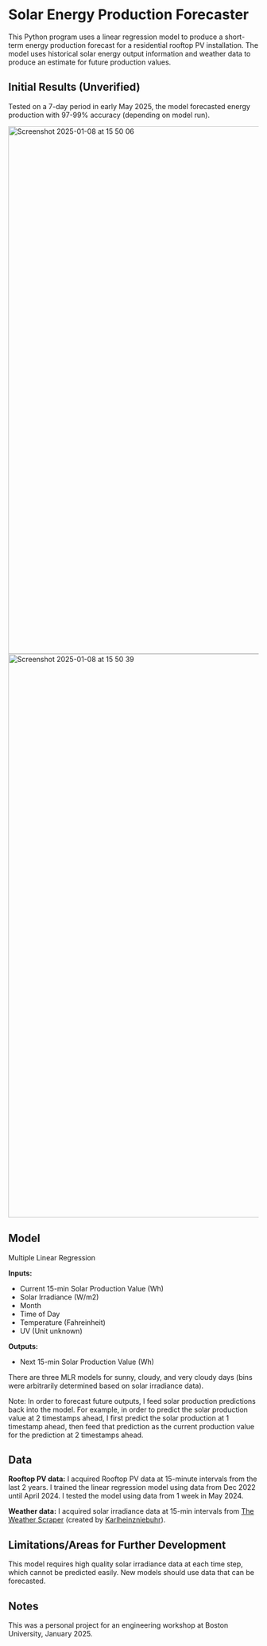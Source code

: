 # Solar Energy Production Forecaster

This Python program uses a linear regression model to produce a short-term energy production forecast for a residential rooftop PV installation. The model uses historical solar energy output information and weather data to produce an estimate for future production values.


## Initial Results (Unverified)
Tested on a 7-day period in early May 2025, the model forecasted energy production with 97-99% accuracy (depending on model run).


<img width="1060" alt="Screenshot 2025-01-08 at 15 50 06" src="https://github.com/user-attachments/assets/5ab7406f-fd7d-470a-aaaf-74f40518df6a" />
<img width="1132" alt="Screenshot 2025-01-08 at 15 50 39" src="https://github.com/user-attachments/assets/75796129-7ef6-479b-b0f9-9afd81c3b008" />


## Model
Multiple Linear Regression

**Inputs:**
- Current 15-min Solar Production Value (Wh)
- Solar Irradiance (W/m2)
- Month
- Time of Day
- Temperature (Fahreinheit)
- UV (Unit unknown)

**Outputs:**
- Next 15-min Solar Production Value (Wh)

There are three MLR models for sunny, cloudy, and very cloudy days (bins were arbitrarily determined based on solar irradiance data). 

Note: In order to forecast future outputs, I feed solar production predictions back into the model. For example, in order to predict the solar production value at 2 timestamps ahead, I first predict the solar production at 1 timestamp ahead, then feed that prediction as the current production value for the prediction at 2 timestamps ahead.


## Data
**Rooftop PV data:** I acquired Rooftop PV data at 15-minute intervals from the last 2 years. I trained the linear regression model using data from Dec 2022 until April 2024. I tested the model using data from 1 week in May 2024.

**Weather data:** I acquired solar irradiance data at 15-min intervals from [The Weather Scraper](https://github.com/Karlheinzniebuhr/the-weather-scraper) (created by [Karlheinzniebuhr](https://github.com/Karlheinzniebuhr)). 

## Limitations/Areas for Further Development
This model requires high quality solar irradiance data at each time step, which cannot be predicted easily. New models should use data that can be forecasted.

## Notes
This was a personal project for an engineering workshop at Boston University, January 2025. 

